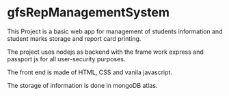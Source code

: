 # gfsRepManagementSystem
This Project is a basic web app for management of students information and student marks storage and report card printing.

The project uses nodejs as backend with the frame work express and passport js for all user-security purposes.

The front end is made of HTML, CSS and vanila javascript.

The storage of information is done in mongoDB atlas.
